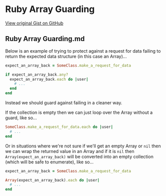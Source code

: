 # Ruby Array Guarding

[View original Gist on GitHub](https://gist.github.com/Integralist/ac3eb133663d20a9fce1)

## Ruby Array Guarding.md

Below is an example of trying to protect against a request for data failing to return the expected data structure (in this case an Array)...

```ruby
expect_an_array_back = SomeClass.make_a_request_for_data

if expect_an_array_back.any?
  expect_an_array_back.each do |user|
    # ...
  end
end
```

Instead we should guard against failing in a cleaner way. 

If the collection is empty then we can just loop over the Array without a guard, like so...

```ruby
SomeClass.make_a_request_for_data.each do |user|
  # ...
end
```

Or in situations where we're not sure if we'll get an empty Array or `nil` then we can wrap the returned value in an Array and if it is `nil` then `Array(expect_an_array_back)` will be converted into an empty collection (which will be safe to enumerate), like so...

```ruby
expect_an_array_back = SomeClass.make_a_request_for_data

Array(expect_an_array_back).each do |user|
  # ...
end
```

